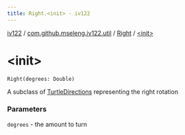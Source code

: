 ```yaml
---
title: Right.<init> - iv122
---
```


[iv122](../../index.md) / [com.github.mseleng.iv122.util](../index.md) / [Right](index.md) / [&lt;init&gt;](.)

# &lt;init&gt;

`Right(degrees: Double)`

A subclass of [TurtleDirections](../-turtle-directions/index.md) representing the right rotation

### Parameters

`degrees` - the amount to turn
